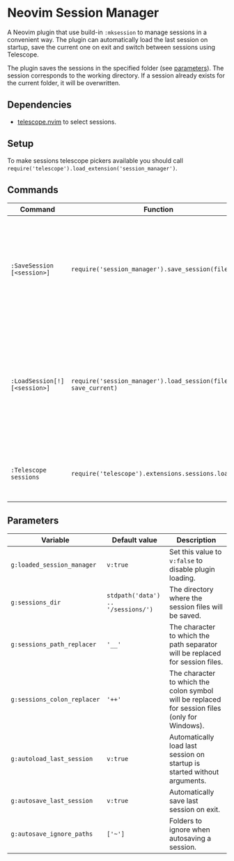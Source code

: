 # Neovim Session Manager

A Neovim plugin that use build-in `:mksession` to manage sessions in a convenient way. The plugin can automatically load the last session on startup, save the current one on exit and switch between sessions using Telescope.

The plugin saves the sessions in the specified folder (see [parameters](#parameters)). The session corresponds to the working directory. If a session already exists for the current folder, it will be overwritten.

## Dependencies

- [telescope.nvim](https://github.com/nvim-telescope/telescope.nvim) to select sessions.

## Setup

To make sessions telescope pickers available you should call `require('telescope').load_extension('session_manager')`.

## Commands

| Command                       | Function                                                          | Description                                                                                                                                                                                |
| ----------------------------- | ----------------------------------------------------------------- | ------------------------------------------------------------------------------------------------------------------------------------------------------------------------------------------ |
| `:SaveSession [<session>]`    | `require('session_manager').save_session(filename)`               | Works like `:mksession`, but saves/creates session in `g:sessions_dir`. If `filename` is not specified, the current directory name path will be used for the name.                         |
| `:LoadSession[!] [<session>]` | `require('session_manager').load_session(filename, save_current)` | Will remove all buffers and `:source` specified session file. When [!] is included an existing session will not be saved. If `filename` is not specified, the last session will be loaded. |
| `:Telescope sessions`         | `require('telescope').extensions.sessions.load{}`                 | Select and load a session. Use `d` in normal mode to selected session.                                                                                                                     |

## Parameters

| Variable                    | Default value                      | Description                                                                                    |
| --------------------------- | ---------------------------------- | ---------------------------------------------------------------------------------------------- |
| `g:loaded_session_manager`  | `v:true`                           | Set this value to `v:false` to disable plugin loading.                                         |
| `g:sessions_dir`            | `stdpath('data') .. '/sessions/')` | The directory where the session files will be saved.                                           |
| `g:sessions_path_replacer`  | `'__'`                             | The character to which the path separator will be replaced for session files.                  |
| `g:sessions_colon_replacer` | `'++'`                             | The character to which the colon symbol will be replaced for session files (only for Windows). |
| `g:autoload_last_session`   | `v:true`                           | Automatically load last session on startup is started without arguments.                       |
| `g:autosave_last_session`   | `v:true`                           | Automatically save last session on exit.                                                       |
| `g:autosave_ignore_paths`   | `['~']`                            | Folders to ignore when autosaving a session.                                                   |
